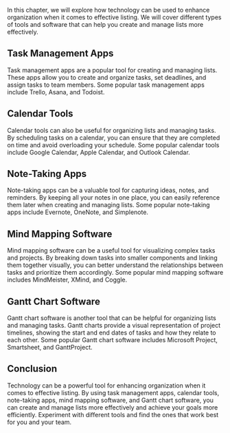 
In this chapter, we will explore how technology can be used to enhance organization when it comes to effective listing. We will cover different types of tools and software that can help you create and manage lists more effectively.

Task Management Apps
--------------------

Task management apps are a popular tool for creating and managing lists. These apps allow you to create and organize tasks, set deadlines, and assign tasks to team members. Some popular task management apps include Trello, Asana, and Todoist.

Calendar Tools
--------------

Calendar tools can also be useful for organizing lists and managing tasks. By scheduling tasks on a calendar, you can ensure that they are completed on time and avoid overloading your schedule. Some popular calendar tools include Google Calendar, Apple Calendar, and Outlook Calendar.

Note-Taking Apps
----------------

Note-taking apps can be a valuable tool for capturing ideas, notes, and reminders. By keeping all your notes in one place, you can easily reference them later when creating and managing lists. Some popular note-taking apps include Evernote, OneNote, and Simplenote.

Mind Mapping Software
---------------------

Mind mapping software can be a useful tool for visualizing complex tasks and projects. By breaking down tasks into smaller components and linking them together visually, you can better understand the relationships between tasks and prioritize them accordingly. Some popular mind mapping software includes MindMeister, XMind, and Coggle.

Gantt Chart Software
--------------------

Gantt chart software is another tool that can be helpful for organizing lists and managing tasks. Gantt charts provide a visual representation of project timelines, showing the start and end dates of tasks and how they relate to each other. Some popular Gantt chart software includes Microsoft Project, Smartsheet, and GanttProject.

Conclusion
----------

Technology can be a powerful tool for enhancing organization when it comes to effective listing. By using task management apps, calendar tools, note-taking apps, mind mapping software, and Gantt chart software, you can create and manage lists more effectively and achieve your goals more efficiently. Experiment with different tools and find the ones that work best for you and your team.
